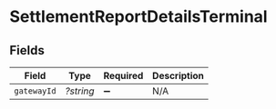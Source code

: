 # SettlementReportDetailsTerminal


## Fields

| Field              | Type               | Required           | Description        |
| ------------------ | ------------------ | ------------------ | ------------------ |
| `gatewayId`        | *?string*          | :heavy_minus_sign: | N/A                |